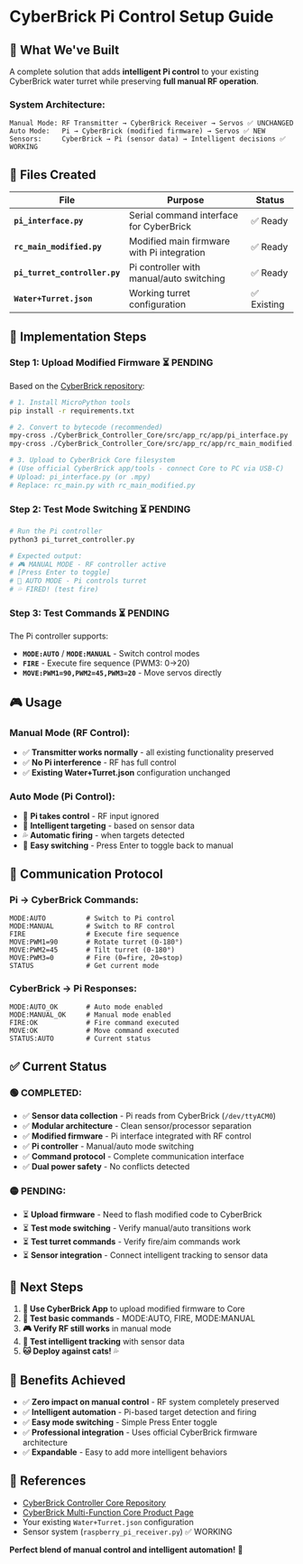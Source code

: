 # CyberBrick Pi Control Setup Guide

## 🎯 What We've Built

A complete solution that adds **intelligent Pi control** to your existing CyberBrick water turret while preserving **full manual RF operation**.

### **System Architecture:**
```
Manual Mode: RF Transmitter → CyberBrick Receiver → Servos ✅ UNCHANGED
Auto Mode:   Pi → CyberBrick (modified firmware) → Servos ✅ NEW
Sensors:     CyberBrick → Pi (sensor data) → Intelligent decisions ✅ WORKING
```

## 📁 Files Created

| File | Purpose | Status |
|------|---------|---------|
| **`pi_interface.py`** | Serial command interface for CyberBrick | ✅ Ready |
| **`rc_main_modified.py`** | Modified main firmware with Pi integration | ✅ Ready |
| **`pi_turret_controller.py`** | Pi controller with manual/auto switching | ✅ Ready |
| **`Water+Turret.json`** | Working turret configuration | ✅ Existing |

## 🚀 Implementation Steps

### **Step 1: Upload Modified Firmware ⏳ PENDING**

Based on the [CyberBrick repository](https://github.com/CyberBrick-Official/CyberBrick_Controller_Core?tab=readme-ov-file):

```bash
# 1. Install MicroPython tools
pip install -r requirements.txt

# 2. Convert to bytecode (recommended)
mpy-cross ./CyberBrick_Controller_Core/src/app_rc/app/pi_interface.py
mpy-cross ./CyberBrick_Controller_Core/src/app_rc/app/rc_main_modified.py

# 3. Upload to CyberBrick Core filesystem
# (Use official CyberBrick app/tools - connect Core to PC via USB-C)
# Upload: pi_interface.py (or .mpy)
# Replace: rc_main.py with rc_main_modified.py
```

### **Step 2: Test Mode Switching ⏳ PENDING**

```bash
# Run the Pi controller
python3 pi_turret_controller.py

# Expected output:
# 🎮 MANUAL MODE - RF controller active
# [Press Enter to toggle]
# 🤖 AUTO MODE - Pi controls turret  
# 💦 FIRED! (test fire)
```

### **Step 3: Test Commands ⏳ PENDING**

The Pi controller supports:
- **`MODE:AUTO`** / **`MODE:MANUAL`** - Switch control modes
- **`FIRE`** - Execute fire sequence (PWM3: 0→20)
- **`MOVE:PWM1=90,PWM2=45,PWM3=20`** - Move servos directly

## 🎮 Usage

### **Manual Mode (RF Control):**
- ✅ **Transmitter works normally** - all existing functionality preserved
- ✅ **No Pi interference** - RF has full control
- ✅ **Existing Water+Turret.json** configuration unchanged

### **Auto Mode (Pi Control):**
- 🤖 **Pi takes control** - RF input ignored
- 🎯 **Intelligent targeting** - based on sensor data
- 💦 **Automatic firing** - when targets detected
- 🔄 **Easy switching** - Press Enter to toggle back to manual

## 🔗 Communication Protocol

### **Pi → CyberBrick Commands:**
```
MODE:AUTO          # Switch to Pi control
MODE:MANUAL        # Switch to RF control  
FIRE               # Execute fire sequence
MOVE:PWM1=90       # Rotate turret (0-180°)
MOVE:PWM2=45       # Tilt turret (0-180°)
MOVE:PWM3=0        # Fire (0=fire, 20=stop)
STATUS             # Get current mode
```

### **CyberBrick → Pi Responses:**
```
MODE:AUTO_OK       # Auto mode enabled
MODE:MANUAL_OK     # Manual mode enabled
FIRE:OK            # Fire command executed
MOVE:OK            # Move command executed
STATUS:AUTO        # Current status
```

## ✅ Current Status

### **🟢 COMPLETED:**
- ✅ **Sensor data collection** - Pi reads from CyberBrick (`/dev/ttyACM0`)
- ✅ **Modular architecture** - Clean sensor/processor separation
- ✅ **Modified firmware** - Pi interface integrated with RF control
- ✅ **Pi controller** - Manual/auto mode switching
- ✅ **Command protocol** - Complete communication interface
- ✅ **Dual power safety** - No conflicts detected

### **🟡 PENDING:**
- ⏳ **Upload firmware** - Need to flash modified code to CyberBrick
- ⏳ **Test mode switching** - Verify manual/auto transitions work
- ⏳ **Test turret commands** - Verify fire/aim commands work
- ⏳ **Sensor integration** - Connect intelligent tracking to sensor data

## 🎯 Next Steps

1. **📱 Use CyberBrick App** to upload modified firmware to Core
2. **🧪 Test basic commands** - MODE:AUTO, FIRE, MODE:MANUAL
3. **🎮 Verify RF still works** in manual mode
4. **🤖 Test intelligent tracking** with sensor data
5. **🐱 Deploy against cats!** 💦

## 🔧 Benefits Achieved

- ✅ **Zero impact on manual control** - RF system completely preserved
- ✅ **Intelligent automation** - Pi-based target detection and firing
- ✅ **Easy mode switching** - Simple Press Enter toggle
- ✅ **Professional integration** - Uses official CyberBrick firmware architecture
- ✅ **Expandable** - Easy to add more intelligent behaviors

## 🔗 References

- [CyberBrick Controller Core Repository](https://github.com/CyberBrick-Official/CyberBrick_Controller_Core?tab=readme-ov-file)
- [CyberBrick Multi-Function Core Product Page](https://us.store.bambulab.com/products/multi-function-controller-core-1pcs)
- Your existing `Water+Turret.json` configuration
- Sensor system (`raspberry_pi_receiver.py`) ✅ WORKING

**Perfect blend of manual control and intelligent automation!** 🎯